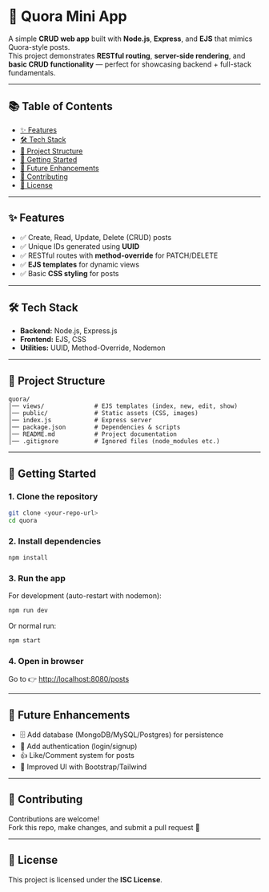 # 📌 Quora Mini App

A simple **CRUD web app** built with **Node.js**, **Express**, and **EJS** that mimics Quora-style posts.  
This project demonstrates **RESTful routing**, **server-side rendering**, and **basic CRUD functionality** — perfect for showcasing backend + full-stack fundamentals.

---

## 📚 Table of Contents
- [✨ Features](#-features)
- [🛠️ Tech Stack](#️-tech-stack)
- [📂 Project Structure](#-project-structure)
- [🚀 Getting Started](#-getting-started)
- [🔮 Future Enhancements](#-future-enhancements)
- [🤝 Contributing](#-contributing)
- [📜 License](#-license)

---

## ✨ Features
- ✅ Create, Read, Update, Delete (CRUD) posts  
- ✅ Unique IDs generated using **UUID**  
- ✅ RESTful routes with **method-override** for PATCH/DELETE  
- ✅ **EJS templates** for dynamic views  
- ✅ Basic **CSS styling** for posts  

---

## 🛠️ Tech Stack
- **Backend:** Node.js, Express.js  
- **Frontend:** EJS, CSS  
- **Utilities:** UUID, Method-Override, Nodemon  

---

## 📂 Project Structure
```
quora/
│── views/              # EJS templates (index, new, edit, show)
│── public/             # Static assets (CSS, images)
│── index.js            # Express server
│── package.json        # Dependencies & scripts
│── README.md           # Project documentation
│── .gitignore          # Ignored files (node_modules etc.)
```

---

## 🚀 Getting Started

### 1. Clone the repository
```bash
git clone <your-repo-url>
cd quora
```

### 2. Install dependencies
```bash
npm install
```

### 3. Run the app
For development (auto-restart with nodemon):
```bash
npm run dev
```

Or normal run:
```bash
npm start
```

### 4. Open in browser
Go to 👉 [http://localhost:8080/posts](http://localhost:8080/posts)

---


## 🔮 Future Enhancements
- 🗄 Add database (MongoDB/MySQL/Postgres) for persistence  
- 🔑 Add authentication (login/signup)  
- 👍 Like/Comment system for posts  
- 🎨 Improved UI with Bootstrap/Tailwind  

---

## 🤝 Contributing
Contributions are welcome!  
Fork this repo, make changes, and submit a pull request 🚀  

---

## 📜 License
This project is licensed under the **ISC License**.  
